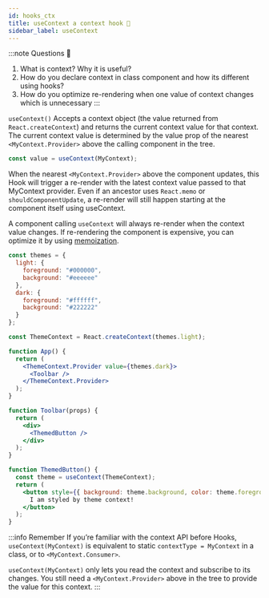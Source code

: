 ```yaml
---
id: hooks_ctx
title: useContext a context hook 🧵
sidebar_label: useContext
---
```


:::note Questions 🤔
1. What is context? Why it is useful?
2. How do you declare context in class component and how its different using hooks?
3. How do you optimize re-rendering when one value of context changes which is unnecessary 
:::

`useContext()` Accepts a context object (the value returned from `React.createContext`) and returns the current context value for that context. The current context value is determined by the value prop of the nearest `<MyContext.Provider>` above the calling component in the tree.

```jsx
const value = useContext(MyContext);
```

When the nearest `<MyContext.Provider>` above the component updates, this Hook will trigger a re-render with the latest context value passed to that MyContext provider. Even if an ancestor uses `React.memo` or `shouldComponentUpdate`, a re-render will still happen starting at the component itself using useContext.

A component calling `useContext` will always re-render when the context value changes. If re-rendering the component is expensive, you can optimize it by using [memoization](https://github.com/facebook/react/issues/15156#issuecomment-474590693).


```jsx
const themes = {
  light: {
    foreground: "#000000",
    background: "#eeeeee"
  },
  dark: {
    foreground: "#ffffff",
    background: "#222222"
  }
};

const ThemeContext = React.createContext(themes.light);

function App() {
  return (
    <ThemeContext.Provider value={themes.dark}>
      <Toolbar />
    </ThemeContext.Provider>
  );
}

function Toolbar(props) {
  return (
    <div>
      <ThemedButton />
    </div>
  );
}

function ThemedButton() {
  const theme = useContext(ThemeContext);
  return (
    <button style={{ background: theme.background, color: theme.foreground }}>
      I am styled by theme context!
    </button>
  );
}
```

:::info Remember
If you’re familiar with the context API before Hooks, `useContext(MyContext)` is equivalent to static `contextType = MyContext` in a class, or to `<MyContext.Consumer>`.

`useContext(MyContext)` only lets you read the context and subscribe to its changes. You still need a `<MyContext.Provider>` above in the tree to provide the value for this context.
:::
